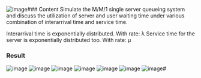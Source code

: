 ![image](https://github.com/azonwu590/Simulation_MM1_queueing-theory/assets/150345836/fc3b7e7e-73f6-4cea-9350-4145b557f9a8)### Content
Simulate the M/M/1 single server queueing system and discuss the utilization of server and user waiting time under various combination of interarrival time and service time.

Interarrival time is exponentially distributed. With rate: λ
Service time for the server is exponentially distributed too. With rate: μ

### Result
![image](https://github.com/azonwu590/Simulation_MM1_queueing-theory/assets/150345836/341846d3-d39b-47b0-95da-579b698a8876)
![image](https://github.com/azonwu590/Simulation_MM1_queueing-theory/assets/150345836/5da0e66c-0e9b-4ba2-b90b-20df872279be)
![image](https://github.com/azonwu590/Simulation_MM1_queueing-theory/assets/150345836/696d0664-604d-404d-9270-473aa2ae5c6d)
![image](https://github.com/azonwu590/Simulation_MM1_queueing-theory/assets/150345836/c0db84e0-5f4f-4ba9-adac-5de83abc8acd)
![image](https://github.com/azonwu590/Simulation_MM1_queueing-theory/assets/150345836/95580df2-2de8-4a39-ac84-6d4d9ddc2d99)
![image](https://github.com/azonwu590/Simulation_MM1_queueing-theory/assets/150345836/56065569-e866-4b4d-af7a-f57c0b8ca931)
![image](https://github.com/azonwu590/Simulation_MM1_queueing-theory/assets/150345836/fc3b7e7e-73f6-4cea-9350-4145b557f9a8)#


